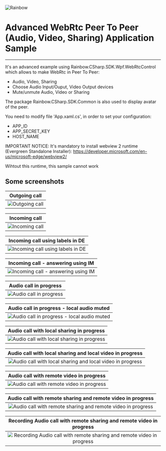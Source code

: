 ![Rainbow](logo_rainbow.png)

 
# Advanced WebRtc Peer To Peer (Audio, Video, Sharing) Application Sample 
---

It's an advanced example using Rainbow.CSharp.SDK.Wpf.WebRtcControl which allows to make WebRtc in Peer To Peer:
- Audio, Video, Sharing
- Choose Audio Input/Ouput, Video Output devices
- Mute/unmute Audio, Video or Sharing

The package Rainbow.CSharp.SDK.Common is also used to display avatar of the peer.

You need to modify file 'App.xaml.cs', in order to set your configuration:
- APP_ID
- APP_SECRET_KEY
- HOST_NAME

IMPORTANT NOTICE:
It's mandatory to install webview 2 runtime (Evergreen Standalone Installer):
https://developer.microsoft.com/en-us/microsoft-edge/webview2/

Wihtout this runtime, this sample cannot work

## Some screenshots

| Outgoing call |
|:---:|
| ![Outgoing call](./images/001%20-%20Outgoing%20call.png?raw=true "Outgoing call") |

| Incoming call |
|:---:|
| ![Incoming call](./images/002%20-%20Incoming%20call.png?raw=true "Incoming call") |

| Incoming call using labels in DE |
|:---:|
| ![Incoming call using labels in DE](./images/002%20-%20Incoming%20call%20-%20DE.png?raw=true "Incoming call using labels in DE") |

| Incoming call - answering using IM |
|:---:|
| ![Incoming call - answering using IM](./images/003%20-%20Incoming%20call%20-%20answering%20using%20IM.png?raw=true "Incoming call - answering using IM") |

| Audio call in progress |
|:---:|
| ![Audio call in progress](./images/004%20-%20Audio%20call%20in%20progress.png?raw=true "Audio call in progress") |

| Audio call in progress - local audio muted |
|:---:|
| ![Audio call in progress - local audio muted](./images/005%20-%20Audio%20call%20in%20progress%20-%20local%20audio%20muted.png?raw=true "Audio call in progress - local audio muted") |

| Audio call with local sharing in progress |
|:---:|
| ![Audio call with local sharing in progress](./images/006%20-%20Audio%20call%20with%20local%20sharing%20in%20progress.png?raw=true "Audio call with local sharing in progress") |

| Audio call with local sharing and local video in progress |
|:---:|
| ![Audio call with local sharing and local video in progress](./images/007%20-%20Audio%20call%20with%20local%20sharing%20and%20local%20video%20in%20progress.png?raw=true "Audio call with local sharing and local video in progress") |

| Audio call with remote video in progress |
|:---:|
| ![Audio call with remote video in progress](./images/008%20-%20Audio%20call%20with%20remote%20video%20in%20progress.png?raw=true "Audio call with remote video in progress") |

| Audio call with remote sharing and remote video in progress |
|:---:|
| ![Audio call with remote sharing and remote video in progress](./images/009%20-%20Audio%20call%20with%20remote%20shainrg%20and%20remote%20video%20in%20progress.png?raw=true "Audio call with remote shainrg and remote video in progress") |

| Recording Audio call with remote sharing and remote video in progress |
|:---:|
| ![Recording Audio call with remote sharing and remote video in progress](./images/010%20-%20Recording%20Audio%20call%20with%20remote%20sharing%20and%20remote%20video%20in%20progress.png?raw=true "Recording Audio call with remote sharing and remote video in progress") |
